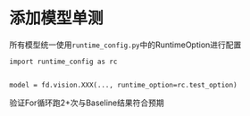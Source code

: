 # 添加模型单测


所有模型统一使用`runtime_config.py`中的RuntimeOption进行配置

```
import runtime_config as rc


model = fd.vision.XXX(..., runtime_option=rc.test_option)
```


验证For循环跑2+次与Baseline结果符合预期
